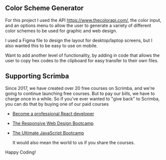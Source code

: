 ## Color Scheme Generator

For this project I used the API https://www.thecolorapi.com/, the color input, and an options menu to allow the user to generate a variety of different color schemes to be used for graphic and web design.

I used a Figma file to design the layout for desktop/laptop screens, but I also wanted this to be easy to use on mobile.

Want to add another level of functionality, by adding in code that allows the user to copy hex codes to the clipboard for easy transfer to their own files.

## Supporting Scrimba

Since 2017, we have created over 20 free courses on Scrimba, and we're going to
continue launching free courses. But to pay our bills, we have to charge once
in a while. So if you've ever wanted to "give back" to Scrimba, you can do that by buying
	one of our paid courses

- [Become a professional React developer](https://scrimba.com/course/greact)
- [The Responsive Web Design Bootcamp](https://scrimba.com/course/gresponsive)
- [The Ultimate JavaScript Bootcamp](https://scrimba.com/course/gjavascript)

	It would also mean the world to us if you share the courses.  

Happy Coding!
